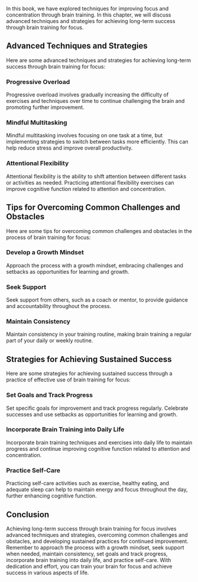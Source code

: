 
In this book, we have explored techniques for improving focus and concentration through brain training. In this chapter, we will discuss advanced techniques and strategies for achieving long-term success through brain training for focus.

Advanced Techniques and Strategies
----------------------------------

Here are some advanced techniques and strategies for achieving long-term success through brain training for focus:

### Progressive Overload

Progressive overload involves gradually increasing the difficulty of exercises and techniques over time to continue challenging the brain and promoting further improvement.

### Mindful Multitasking

Mindful multitasking involves focusing on one task at a time, but implementing strategies to switch between tasks more efficiently. This can help reduce stress and improve overall productivity.

### Attentional Flexibility

Attentional flexibility is the ability to shift attention between different tasks or activities as needed. Practicing attentional flexibility exercises can improve cognitive function related to attention and concentration.

Tips for Overcoming Common Challenges and Obstacles
---------------------------------------------------

Here are some tips for overcoming common challenges and obstacles in the process of brain training for focus:

### Develop a Growth Mindset

Approach the process with a growth mindset, embracing challenges and setbacks as opportunities for learning and growth.

### Seek Support

Seek support from others, such as a coach or mentor, to provide guidance and accountability throughout the process.

### Maintain Consistency

Maintain consistency in your training routine, making brain training a regular part of your daily or weekly routine.

Strategies for Achieving Sustained Success
------------------------------------------

Here are some strategies for achieving sustained success through a practice of effective use of brain training for focus:

### Set Goals and Track Progress

Set specific goals for improvement and track progress regularly. Celebrate successes and use setbacks as opportunities for learning and growth.

### Incorporate Brain Training into Daily Life

Incorporate brain training techniques and exercises into daily life to maintain progress and continue improving cognitive function related to attention and concentration.

### Practice Self-Care

Practicing self-care activities such as exercise, healthy eating, and adequate sleep can help to maintain energy and focus throughout the day, further enhancing cognitive function.

Conclusion
----------

Achieving long-term success through brain training for focus involves advanced techniques and strategies, overcoming common challenges and obstacles, and developing sustained practices for continued improvement. Remember to approach the process with a growth mindset, seek support when needed, maintain consistency, set goals and track progress, incorporate brain training into daily life, and practice self-care. With dedication and effort, you can train your brain for focus and achieve success in various aspects of life.
